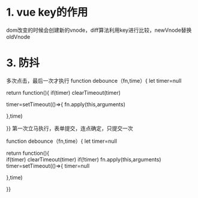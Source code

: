 # 1. vue key的作用
dom改变的时候会创建新的vnode，diff算法利用key进行比较，newVnode替换oldVnode
# 3. 防抖
多次点击，最后一次才执行
function debounce（fn,time）{
let timer=null

 return function(){    if(timer) clearTimeout(timer)

timer=setTimeout(()=>{
fn.apply(this,arguments)

},time)


}}
第一次立马执行，表单提交，连点确定，只提交一次

function debounce（fn,time）{
let timer=null

 return function(){   
 if(timer) clearTimeout(timer)
 if(!timer) fn.apply(this,arguments)
timer=setTimeout(()=>{
timer=null

},time)


}}






